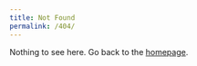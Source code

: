 ```yaml
---
title: Not Found
permalink: /404/
---
```


Nothing to see here. Go back to the [homepage](/ "Home").
